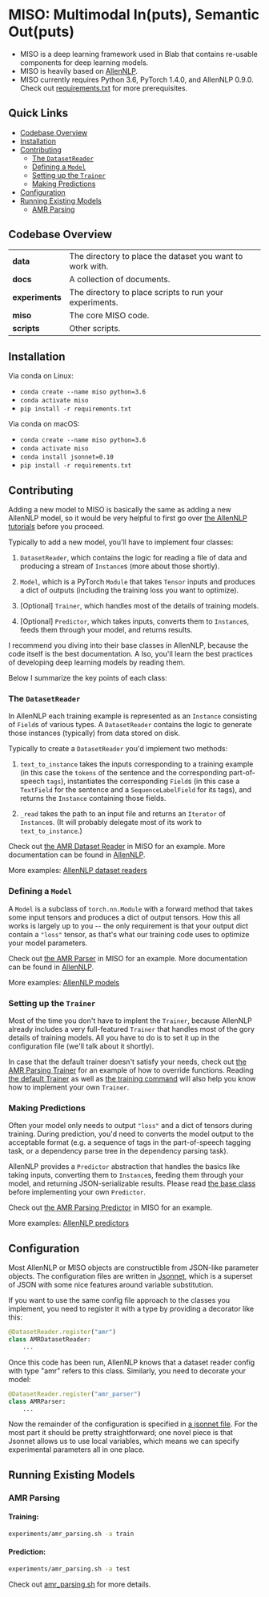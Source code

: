 # MISO: Multimodal In(puts), Semantic Out(puts)

- MISO is a deep learning framework used in Blab that contains re-usable 
components for deep learning models.
- MISO is heavily based on [AllenNLP](https://github.com/allenai/allennlp).
- MISO currently requires Python 3.6, PyTorch 1.4.0, and AllenNLP 0.9.0. 
Check out [requirements.txt](requirements.txt) for more prerequisites.

## Quick Links
- [Codebase Overview](#codebase-overview)
- [Installation](#installation)
- [Contributing](#contributing)
  * [The `DatasetReader`](#the--datasetreader-)
  * [Defining a `Model`](#defining-a--model-)
  * [Setting up the `Trainer`](#setting-up-the--trainer-)
  * [Making Predictions](#making-predictions)
- [Configuration](#configuration)
- [Running Existing Models](#running-existing-models)
  * [AMR Parsing](#amr-parsing)


## Codebase Overview

<table>
<tr>
    <td><b> data </b></td>
    <td> The directory to place the dataset you want to work with. </td>
</tr>
<tr>
    <td><b> docs </b></td>
    <td> A collection of documents. </td>
</tr>
<tr>
    <td><b> experiments </b></td>
    <td> The directory to place scripts to run your experiments. </td>
</tr>
<tr>
    <td><b> miso </b></td>
    <td> The core MISO code. </td>
</tr>
<tr>
    <td><b> scripts </b></td>
    <td> Other scripts. </td>
</tr>
</table>

## Installation

Via conda on Linux:

- `conda create --name miso python=3.6`
- `conda activate miso`
- `pip install -r requirements.txt`

Via conda on macOS:

- `conda create --name miso python=3.6`
- `conda activate miso`
- `conda install jsonnet=0.10`
- `pip install -r requirements.txt`

## Contributing

Adding a new model to MISO is basically the same as adding a new AllenNLP model,
so it would be very helpful to first go over 
[the AllenNLP tutorials](https://github.com/allenai/allennlp/tree/master/tutorials)
before you proceed.

Typically to add a new model, you'll have to implement four classes:

1. `DatasetReader`, which contains the logic for reading a file of 
    data and producing a stream of `Instance`s (more about those shortly).

2. `Model`, which is a PyTorch `Module` that takes `Tensor` inputs and produces 
    a dict of outputs (including the training loss you want to optimize).

3. [Optional] `Trainer`, which handles most of the details of training models.

4. [Optional] `Predictor`, which takes inputs, converts them to `Instance`s,
    feeds them through your model, and returns results.

I recommend you diving into their base classes in AllenNLP, 
because the code itself is the best documentation. A
lso, you'll learn the best practices of developing deep learning models
by reading them. 

Below I summarize the key points of each class:

### The `DatasetReader`

In AllenNLP each training example is represented as an `Instance` consisting of 
`Field`s of various types.
A `DatasetReader` contains the logic to generate those instances (typically) 
from data stored on disk.

Typically to create a `DatasetReader` you'd implement two methods:

1. `text_to_instance` takes the inputs corresponding to a training example
   (in this case the `tokens` of the sentence and the corresponding part-of-speech `tags`),
   instantiates the corresponding `Field`s
   (in this case a `TextField` for the sentence and a `SequenceLabelField` for its tags),
   and returns the `Instance` containing those fields.

2. `_read` takes the path to an input file and returns an `Iterator` of `Instance`s.
   (It will probably delegate most of its work to `text_to_instance`.)

Check out [the AMR Dataset Reader](miso/data/dataset_readers/amr.py) in MISO
for an example. More documentation can be found in 
[AllenNLP](https://github.com/allenai/allennlp/blob/master/tutorials/tagger/README.md#the-datasetreader).

More examples: [AllenNLP dataset readers](https://github.com/allenai/allennlp/tree/master/allennlp/data/dataset_readers)

### Defining a `Model`

A `Model` is a subclass of `torch.nn.Module` with a forward method that takes 
some input tensors and produces a dict of output tensors. 
How this all works is largely up to you -- the only requirement is that your 
output dict contain a `"loss"` tensor, as that's what our training code uses to 
optimize your model parameters.

Check out [the AMR Parser](miso/models/amr_parser.py) in MISO
for an example. More documentation can be found in 
[AllenNLP](https://github.com/allenai/allennlp/blob/master/tutorials/tagger/README.md#defining-a-model).

More examples: [AllenNLP models](https://github.com/allenai/allennlp/tree/master/allennlp/models)

### Setting up the `Trainer`

Most of the time you don't have to implent the `Trainer`, because AllenNLP 
already includes a very full-featured `Trainer` that handles most of the 
gory details of training models. All you have to do is to set it up in the
configuration file (we'll talk about it shortly).

In case that the default trainer doesn't satisfy your needs, check out 
[the AMR Parsing Trainer](miso/training/amr_parsing_trainer.py) for an example
of how to override functions. 
Reading [the default Trainer](https://github.com/allenai/allennlp/blob/master/allennlp/training/trainer.py)
as well as [the training command](https://github.com/allenai/allennlp/blob/master/allennlp/commands/train.py)
will also help you know how to implement your own `Trainer`.

### Making Predictions

Often your model only needs to output `"loss"` and a dict of tensors during
training. During prediction, you'd need to converts the model output to
the acceptable format (e.g. a sequence of tags in the part-of-speech tagging 
task, or a dependency parse tree in the dependency parsing task).

AllenNLP provides a `Predictor` abstraction that handles the basics like 
taking inputs, converting them to `Instance`s, feeding them through your model, 
and returning JSON-serializable results. 
Please read [the base class](https://github.com/allenai/allennlp/blob/master/allennlp/predictors/predictor.py)
before implementing your own `Predictor`.

Check out [the AMR Parsing Predictor](miso/predictors/amr_parsing_predictor.py) in MISO
for an example. 

More examples: [AllenNLP predictors](https://github.com/allenai/allennlp/tree/master/allennlp/predictors)

## Configuration

Most AllenNLP or MISO objects are constructible from JSON-like parameter objects.
The configuration files are written in [Jsonnet](https://jsonnet.org/), 
which is a superset of JSON with some nice features around variable substitution.

If you want to use the same config file approach to the classes you implement,
you need to register it with a type by providing a decorator like this:
```python
@DatasetReader.register("amr")
class AMRDatasetReader:
    ...
```
Once this code has been run, AllenNLP knows that a dataset reader config with 
type "amr" refers to this class. Similarly, you need to decorate your model:
```python
@DatasetReader.register("amr_parser")
class AMRParser:
    ...
```

Now the remainder of the configuration is specified in 
[a jsonnet file](miso/training_config/transductive_semantic_parsing.jsonnet). 
For the most part it should be pretty straightforward; 
one novel piece is that Jsonnet allows us to use local variables, 
which means we can specify experimental parameters all in one place.

## Running Existing Models

### AMR Parsing

#### Training:
```bash
experiments/amr_parsing.sh -a train
```

#### Prediction:
```bash
experiments/amr_parsing.sh -a test
```
Check out [amr_parsing.sh](experiments/amr_parsing.sh) for more details.

